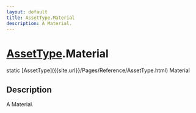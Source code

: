 ```yaml
---
layout: default
title: AssetType.Material
description: A Material.
---
```

# [AssetType]({{site.url}}/Pages/Reference/AssetType.html).Material

<div class='signature' markdown='1'>
static [AssetType]({{site.url}}/Pages/Reference/AssetType.html) Material
</div>

## Description
A Material.

